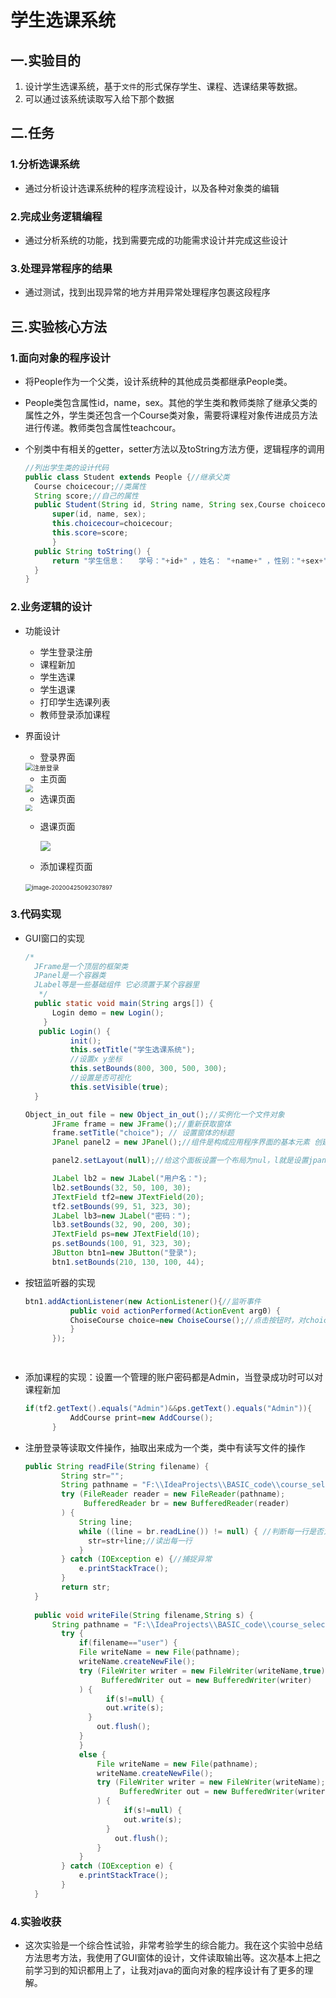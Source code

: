 # 学生选课系统

## 一.实验目的

1. 设计学生选课系统，基于`文件`的形式保存学生、课程、选课结果等数据。
2. 可以通过该系统读取写入给下那个数据

## 二.任务

### 1.分析选课系统

* 通过分析设计选课系统种的程序流程设计，以及各种对象类的编辑

### 2.完成业务逻辑编程

* 通过分析系统的功能，找到需要完成的功能需求设计并完成这些设计

### 3.处理异常程序的结果

* 通过测试，找到出现异常的地方并用异常处理程序包裹这段程序



## 三.实验核心方法

### 1.面向对象的程序设计

* 将People作为一个父类，设计系统种的其他成员类都继承People类。

* People类包含属性id，name，sex。其他的学生类和教师类除了继承父类的属性之外，学生类还包含一个Course类对象，需要将课程对象传进成员方法进行传递。教师类包含属性teachcour。

* 个别类中有相关的getter，setter方法以及toString方法方便，逻辑程序的调用

  ```Java
  //列出学生类的设计代码
  public class Student extends People {//继承父类
  	Course choicecour;//类属性
  	String score;//自己的属性
  	public Student(String id, String name, String sex,Course choicecour,String score) {
  		super(id, name, sex);
  		this.choicecour=choicecour;
  		this.score=score;
  		}
  	public String toString() {
  		return "学生信息：	学号："+id+" ，姓名： "+name+" ，性别："+sex+"；"+choicecour;
  	}
  }
  ```

### 2.业务逻辑的设计

* 功能设计

  * 学生登录注册
  * 课程新加
  * 学生选课
  * 学生退课
  * 打印学生选课列表
  * 教师登录添加课程

* 界面设计

  * 登录界面

  <img src="F:\实验报告\注册登录页面.png" alt="注册登录" style="zoom:75%;" />

  * 主页面

  <img src="F:\实验报告\主页面.png" style="zoom:75%;" />

  * 选课页面

  <img src="F:\实验报告\选课页面.png" style="zoom:67%;" />

  * 退课页面

    ![](F:\实验报告\退课页面.png)

  * 添加课程页面

  ​	<img src="C:\Users\李世林\AppData\Roaming\Typora\typora-user-images\image-20200425092307897.png" alt="image-20200425092307897" style="zoom:67%;" />

### 3.代码实现

* GUI窗口的实现  

  ```java
  /*
  	JFrame是一个顶层的框架类
  	JPanel是一个容器类
  	JLabel等是一些基础组件 它必须置于某个容器里
  	 */
  	public static void main(String args[]) {
  		Login demo = new Login();
      }
  	 public Login() {
  	        init();
  	        this.setTitle("学生选课系统");
  	        //设置x y坐标
  			this.setBounds(800, 300, 500, 300);
  			//设置是否可视化
  			this.setVisible(true);
  	}
  
  Object_in_out file = new Object_in_out();//实例化一个文件对象
  		JFrame frame = new JFrame();//重新获取窗体
  		frame.setTitle("choice"); // 设置窗体的标题
  		JPanel panel2 = new JPanel();//组件是构成应用程序界面的基本元素 创建组件
  
  		panel2.setLayout(null);//给这个面板设置一个布局为nul，l就是设置jpane;的布局管理器为空，你就可以自己手动的设置组件的坐标位置和大小了
  
  		JLabel lb2 = new JLabel("用户名：");
  		lb2.setBounds(32, 50, 100, 30);
  		JTextField tf2=new JTextField(20);
  		tf2.setBounds(99, 51, 323, 30);
  		JLabel lb3=new JLabel("密码：");
  		lb3.setBounds(32, 90, 200, 30);
  		JTextField ps=new JTextField(10);
  		ps.setBounds(100, 91, 323, 30);
  		JButton btn1=new JButton("登录");
  		btn1.setBounds(210, 130, 100, 44);
  ```

* 按钮监听器的实现

  ```java
  btn1.addActionListener(new ActionListener(){//监听事件
  			public void actionPerformed(ActionEvent arg0) {
  			ChoiseCourse choice=new ChoiseCourse();//点击按钮时，对choice进行实例化，进行页面的跳转
  			}
  		});
  
  		
  ```

* 添加课程的实现：设置一个管理的账户密码都是Admin，当登录成功时可以对课程新加

  ```java
  if(tf2.getText().equals("Admin")&&ps.getText().equals("Admin")){
  			AddCourse print=new AddCourse();
  		}
  ```

* 注册登录等读取文件操作，抽取出来成为一个类，类中有读写文件的操作

  ```java
  public String readFile(String filename) {
  		  String str="";
  		  String pathname = "F:\\IdeaProjects\\BASIC_code\\course_selection_system\\"+filename+".txt";
  		  try (FileReader reader = new FileReader(pathname);
  		       BufferedReader br = new BufferedReader(reader) 
  		  ) {
  		      String line;
  		      while ((line = br.readLine()) != null) { //判断每一行是否为空
  		      	str=str+line;//读出每一行
  		      }
  		  } catch (IOException e) {//捕捉异常
  		      e.printStackTrace();
  		  }
  		  return str;
  	}
  	
  	public void writeFile(String filename,String s) {
  		String pathname = "F:\\IdeaProjects\\BASIC_code\\course_selection_system\\"+filename+".txt";
  		  try {
  			  if(filename=="user") {
  		      File writeName = new File(pathname); 
  		      writeName.createNewFile(); 
  		      try (FileWriter writer = new FileWriter(writeName,true);
  		           BufferedWriter out = new BufferedWriter(writer)
  		      ) {
  		      		if(s!=null) {
  		      		out.write(s); 
  		      	}
  		          out.flush(); 
  		      }
  			  }
  			  else {
  				  File writeName = new File(pathname); 
  			      writeName.createNewFile(); 
  			      try (FileWriter writer = new FileWriter(writeName);
  			           BufferedWriter out = new BufferedWriter(writer)
  			      ) {
  			      		if(s!=null) {
  			      		out.write(s); 
  			      	}
  			          out.flush(); 
  			      }
  			  }
  		  } catch (IOException e) {
  		      e.printStackTrace();
  		  }
  	}
  ```



### 4.实验收获

* 这次实验是一个综合性试验，非常考验学生的综合能力。我在这个实验中总结方法思考方法，我使用了GUI窗体的设计，文件读取输出等。这次基本上把之前学习到的知识都用上了，让我对java的面向对象的程序设计有了更多的理解。









































